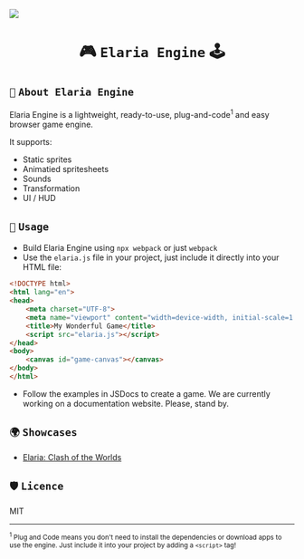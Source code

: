 ![](https://raw.githubusercontent.com/anafro/anafro/main/Banners/Elaria-Engine-Hero.png)

<h1 align="center">🎮 <code>Elaria Engine</code> 🕹️</h1>

## `📖` `About Elaria Engine`
Elaria Engine is a lightweight, ready-to-use, plug-and-code<sup>1</sup> and easy browser game engine.

It supports:
* Static sprites
* Animatied spritesheets
* Sounds
* Transformation
* UI / HUD 

## `🔨` `Usage`
* Build Elaria Engine using `npx webpack` or just `webpack`
* Use the `elaria.js` file in your project, just include it directly into your HTML file:

```html
<!DOCTYPE html>
<html lang="en">
<head>
    <meta charset="UTF-8">
    <meta name="viewport" content="width=device-width, initial-scale=1.0">
    <title>My Wonderful Game</title>
    <script src="elaria.js"></script>
</head>
<body>
    <canvas id="game-canvas"></canvas>
</body>
</html>
```

* Follow the examples in JSDocs to create a game. We are currently working on a documentation website. Please, stand by.

## `🌍` `Showcases`
* [Elaria: Clash of the Worlds](https://github.com/elaria-clash-of-the-worlds/game)

## `🛡️` `Licence`
MIT

---
<sub id="plug-and-code__explanation"><sup>1</sup> Plug and Code means you don't need to install the dependencies or download apps to use the engine. Just include it into your project by adding a <code>&lt;script&gt;</code> tag!</sub>
